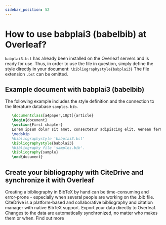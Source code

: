 ```yaml
---
sidebar_position: 52
---
```


# How to use babplai3 (babelbib) at Overleaf?
`babplai3.bst` has already been installed on the Overleaf servers and is ready for use. Thus, in order to use the file in question, simply define the style directly in your document: `\bibliographystyle{babplai3}` The file extension `.bst` can be omitted.

## Example document with babplai3 (babelbib)
The following example includes the style definition and the connection to the literature database `samples.bib`.
```tex
   \documentclass[a4paper,10pt]{article}
   \begin{document}
   \section{First chapter}
   Lorem ipsum dolor sit amet, consectetur adipiscing elit. Aenean fermentum justo massa, ut maximus mauris sodales et. Aenean vel elit a erat rhoncus pharetra.
   \medskip
   %bibliographystyle 'babplai3.bst'
   \bibliographystyle{babplai3}
   %bibliography file 'samples.bib'.
   \bibliography{sample}
   \end{document}
```

## Create your bibliography with CiteDrive and synchronize it with Overleaf
Creating a bibliography in BibTeX by hand can be time-consuming and error-prone - especially when several people are working on the .bib file. CiteDrive is a platform-based and collaborative bibliography and citation manager with native BibTeX support. Export your data directly to Overleaf. Changes to the data are automatically synchronized, no matter who makes them or when. Find out more